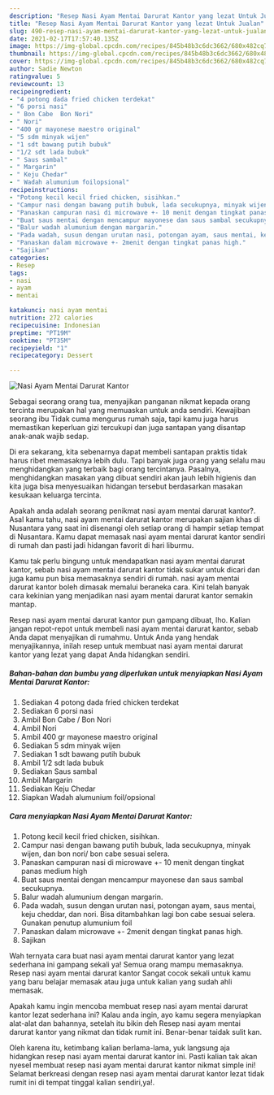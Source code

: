 ```yaml
---
description: "Resep Nasi Ayam Mentai Darurat Kantor yang lezat Untuk Jualan"
title: "Resep Nasi Ayam Mentai Darurat Kantor yang lezat Untuk Jualan"
slug: 490-resep-nasi-ayam-mentai-darurat-kantor-yang-lezat-untuk-jualan
date: 2021-02-17T17:57:40.135Z
image: https://img-global.cpcdn.com/recipes/845b48b3c6dc3662/680x482cq70/nasi-ayam-mentai-darurat-kantor-foto-resep-utama.jpg
thumbnail: https://img-global.cpcdn.com/recipes/845b48b3c6dc3662/680x482cq70/nasi-ayam-mentai-darurat-kantor-foto-resep-utama.jpg
cover: https://img-global.cpcdn.com/recipes/845b48b3c6dc3662/680x482cq70/nasi-ayam-mentai-darurat-kantor-foto-resep-utama.jpg
author: Sadie Newton
ratingvalue: 5
reviewcount: 13
recipeingredient:
- "4 potong dada fried chicken terdekat"
- "6 porsi nasi"
- " Bon Cabe  Bon Nori"
- " Nori"
- "400 gr mayonese maestro original"
- "5 sdm minyak wijen"
- "1 sdt bawang putih bubuk"
- "1/2 sdt lada bubuk"
- " Saus sambal"
- " Margarin"
- " Keju Chedar"
- " Wadah alumunium foilopsional"
recipeinstructions:
- "Potong kecil kecil fried chicken, sisihkan."
- "Campur nasi dengan bawang putih bubuk, lada secukupnya, minyak wijen, dan bon nori/ bon cabe sesuai selera."
- "Panaskan campuran nasi di microwave +- 10 menit dengan tingkat panas medium high"
- "Buat saus mentai dengan mencampur mayonese dan saus sambal secukupnya."
- "Balur wadah alumunium dengan margarin."
- "Pada wadah, susun dengan urutan nasi, potongan ayam, saus mentai, keju cheddar, dan nori. Bisa ditambahkan lagi bon cabe sesuai selera. Gunakan penutup alumunium foil"
- "Panaskan dalam microwave +- 2menit dengan tingkat panas high."
- "Sajikan"
categories:
- Resep
tags:
- nasi
- ayam
- mentai

katakunci: nasi ayam mentai 
nutrition: 272 calories
recipecuisine: Indonesian
preptime: "PT19M"
cooktime: "PT35M"
recipeyield: "1"
recipecategory: Dessert

---
```



![Nasi Ayam Mentai Darurat Kantor](https://img-global.cpcdn.com/recipes/845b48b3c6dc3662/680x482cq70/nasi-ayam-mentai-darurat-kantor-foto-resep-utama.jpg)

Sebagai seorang orang tua, menyajikan panganan nikmat kepada orang tercinta merupakan hal yang memuaskan untuk anda sendiri. Kewajiban seorang ibu Tidak cuma mengurus rumah saja, tapi kamu juga harus memastikan keperluan gizi tercukupi dan juga santapan yang disantap anak-anak wajib sedap.

Di era  sekarang, kita sebenarnya dapat membeli santapan praktis tidak harus ribet memasaknya lebih dulu. Tapi banyak juga orang yang selalu mau menghidangkan yang terbaik bagi orang tercintanya. Pasalnya, menghidangkan masakan yang dibuat sendiri akan jauh lebih higienis dan kita juga bisa menyesuaikan hidangan tersebut berdasarkan masakan kesukaan keluarga tercinta. 



Apakah anda adalah seorang penikmat nasi ayam mentai darurat kantor?. Asal kamu tahu, nasi ayam mentai darurat kantor merupakan sajian khas di Nusantara yang saat ini disenangi oleh setiap orang di hampir setiap tempat di Nusantara. Kamu dapat memasak nasi ayam mentai darurat kantor sendiri di rumah dan pasti jadi hidangan favorit di hari liburmu.

Kamu tak perlu bingung untuk mendapatkan nasi ayam mentai darurat kantor, sebab nasi ayam mentai darurat kantor tidak sukar untuk dicari dan juga kamu pun bisa memasaknya sendiri di rumah. nasi ayam mentai darurat kantor boleh dimasak memalui beraneka cara. Kini telah banyak cara kekinian yang menjadikan nasi ayam mentai darurat kantor semakin mantap.

Resep nasi ayam mentai darurat kantor pun gampang dibuat, lho. Kalian jangan repot-repot untuk membeli nasi ayam mentai darurat kantor, sebab Anda dapat menyajikan di rumahmu. Untuk Anda yang hendak menyajikannya, inilah resep untuk membuat nasi ayam mentai darurat kantor yang lezat yang dapat Anda hidangkan sendiri.

<!--inarticleads1-->

##### Bahan-bahan dan bumbu yang diperlukan untuk menyiapkan Nasi Ayam Mentai Darurat Kantor:

1. Sediakan 4 potong dada fried chicken terdekat
1. Sediakan 6 porsi nasi
1. Ambil  Bon Cabe / Bon Nori
1. Ambil  Nori
1. Ambil 400 gr mayonese maestro original
1. Sediakan 5 sdm minyak wijen
1. Sediakan 1 sdt bawang putih bubuk
1. Ambil 1/2 sdt lada bubuk
1. Sediakan  Saus sambal
1. Ambil  Margarin
1. Sediakan  Keju Chedar
1. Siapkan  Wadah alumunium foil/opsional




<!--inarticleads2-->

##### Cara menyiapkan Nasi Ayam Mentai Darurat Kantor:

1. Potong kecil kecil fried chicken, sisihkan.
1. Campur nasi dengan bawang putih bubuk, lada secukupnya, minyak wijen, dan bon nori/ bon cabe sesuai selera.
1. Panaskan campuran nasi di microwave +- 10 menit dengan tingkat panas medium high
1. Buat saus mentai dengan mencampur mayonese dan saus sambal secukupnya.
1. Balur wadah alumunium dengan margarin.
1. Pada wadah, susun dengan urutan nasi, potongan ayam, saus mentai, keju cheddar, dan nori. Bisa ditambahkan lagi bon cabe sesuai selera. Gunakan penutup alumunium foil
1. Panaskan dalam microwave +- 2menit dengan tingkat panas high.
1. Sajikan




Wah ternyata cara buat nasi ayam mentai darurat kantor yang lezat sederhana ini gampang sekali ya! Semua orang mampu memasaknya. Resep nasi ayam mentai darurat kantor Sangat cocok sekali untuk kamu yang baru belajar memasak atau juga untuk kalian yang sudah ahli memasak.

Apakah kamu ingin mencoba membuat resep nasi ayam mentai darurat kantor lezat sederhana ini? Kalau anda ingin, ayo kamu segera menyiapkan alat-alat dan bahannya, setelah itu bikin deh Resep nasi ayam mentai darurat kantor yang nikmat dan tidak rumit ini. Benar-benar taidak sulit kan. 

Oleh karena itu, ketimbang kalian berlama-lama, yuk langsung aja hidangkan resep nasi ayam mentai darurat kantor ini. Pasti kalian tak akan nyesel membuat resep nasi ayam mentai darurat kantor nikmat simple ini! Selamat berkreasi dengan resep nasi ayam mentai darurat kantor lezat tidak rumit ini di tempat tinggal kalian sendiri,ya!.

